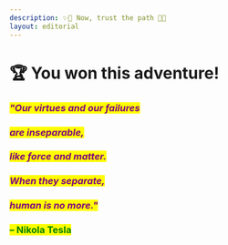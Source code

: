 ```yaml
---
description: ✨🌹 Now, trust the path 🌹✨
layout: editorial
---
```


# 🏆 You won this adventure!



### _<mark style="color:purple;">"Our virtues and our failures</mark>_&#x20;

### _<mark style="color:purple;">are inseparable,</mark>_&#x20;

### _<mark style="color:purple;">like force and matter.</mark>_&#x20;

### _<mark style="color:purple;">When they separate,</mark>_&#x20;

### _<mark style="color:purple;">human is no more."</mark>_ <mark style="color:purple;"></mark><mark style="color:purple;"></mark>&#x20;



### <mark style="color:green;">– Nikola Tesla</mark>

<mark style="color:green;"></mark>

<mark style="color:green;"></mark>
